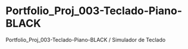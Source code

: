 # Portfolio_Proj_003-Teclado-Piano-BLACK
Portfolio_Proj_003-Teclado-Piano-BLACK / Simulador de Teclado
